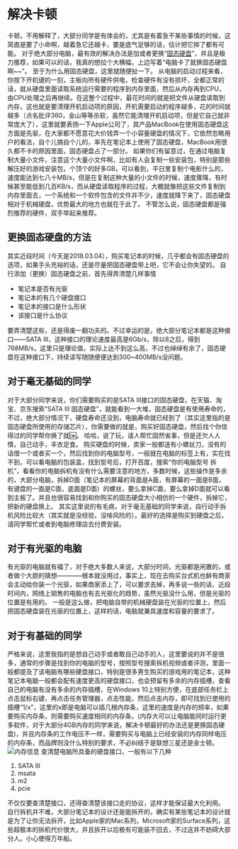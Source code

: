 # 解决卡顿

卡顿，不用解释了，大部分同学是有体会的，尤其是有着急干某些事情的时候，这简直是要了小命啊，越着急它还越卡，要是底气足够的话，估计把它摔了都有可能。
对于绝大部分电脑，最有效的解决办法是加或者更换“[固态硬盘](https://baike.baidu.com/item/固态硬盘/453510?fr=aladdin)”，并且是极力推荐，如果可以的话，我真的想拉个大横幅，上边写着“电脑卡了就换固态硬盘啊~~”。
至于为什么用固态硬盘，这里就随便扯一下。
从电脑的启动过程来看，你按下开机键的一刻，主板向所有硬件供电，检查硬件有没有损坏，全都正常的话，就从硬盘里面读取系统运行需要的程序到内存里面，然后从内存再到CPU，由CPU处理之后再继续。在这整个过程中，最花时间的就是把文件从硬盘读取到内存，这也就是要清理开机启动项的原因，开机需要启动的程序越多，花的时间就越多（点名批评360，金山等等杀软，虽然它能清理开机启动项，但是它自己就非常庞大了），这里就要表扬一下Apple公司了，其产品MacBook在使用固态硬盘这方面是先驱，在大家都不愿意花大价钱弄一个小容量硬盘的情况下，它依然忽略用户的看法，自个儿搞自个儿的，率先在笔记本上使用了固态硬盘，MacBook用很久都不卡的原因里面，固态硬盘占了一部分。
如果你们有留意过，在通过电脑复制大量小文件，注意这个大量小文件啊，比如有人会复制一些安装包，特别是那些解压好的游戏安装包，个顶个的好多GB，可以看到，平日里复制个电影什么的，速度能达到七八十MB/s，但是在复制这种大量的小文件的时候，速度骤降，有时候甚至能低到几百KB/s，而从硬盘读取程序的过程，大概就像把这些文件复制到内存里面去，一个系统和一个软件包含的文件并不少，速度就降下来了，固态硬盘相对于机械硬盘，优势最大的地方也就在于此了。
不管怎么说，固态硬盘都是强烈推荐的硬件，双手举起来推荐。

## 更换固态硬盘的方法

其实近段时间（今天是2018.03.04），购买笔记本的时候，几乎都会有固态硬盘的选项，如果手头充裕的话，还是尽量把固态硬盘带上吧，它不会让你失望的。
自行添加（更换）固态硬盘之前，首先得弄清楚几样事情

- 笔记本是否有光驱
- 笔记本的有几个硬盘接口
- 笔记本的接口是什么形状
- 该接口是什么协议

要弄清楚这些，还是得废一翻功夫的。不过幸运的是，绝大部分笔记本都是这种接口——SATA Ⅲ，这种接口的理论速度最高是6Gb/s，除以8之后，得到768MB/s，这里只是理论值，实际上达不到这么高，不过也绰绰有余了，固态硬盘在这种接口下，持续读写随随便便达到300~400MB/s没问题。

## 对于毫无基础的同学

对于大部分同学来说，你们需要购买的是SATA Ⅲ接口的固态硬盘，在天猫、淘宝、京东搜索“SATA Ⅲ 固态硬盘”，就能看到一大堆，固态硬盘是有使用寿命的，不过，绝大部分情况下，硬盘寿命还没到，电脑寿命就已经到了（其实这里指的是固态硬盘所使用的存储芯片），你需要做的就是，购买好固态硬盘，然后找个你信得过的同学帮你换了就🆗。
哈哈，说了玩，请人帮忙固然省事，但是还欠人人情，自己动手，丰衣足食。
购买硬盘的时候，卖家一般都送有小螺丝刀，没有的话借一个或者买一个，然后找到你的电脑型号，一般就在电脑的标签上有，实在找不到，可以看电脑的包装盒，找到型号后，打开百度，搜索“你的电脑型号 拆机”，看看你的电脑拆机有没有什么需要注意的地方，多数时候，这些操作是多余的，大部分电脑，拆掉D面（笔记本的屏幕的背面是A面，有屏幕的一面是B面，有键盘的一面是C面，底面是D面）的螺丝，要么拿掉C面，要么拿掉D面就可以看到主板了。并且也很容易找到和你购买的固态硬盘大小相仿的一个硬件，拆掉它，把新的硬盘换上。
其实这里说的有毛病，对于毫无基础的同学来说，自行动手拆机风险比较大（其实就是没经验，没啥风险的）。最好的选择是购买到硬盘之后，请同学帮忙或者到电脑修理店去付费安装。

## 对于有光驱的电脑

有光驱的电脑就有福了，对于绝大多数人来说，大部分时间，光驱都是闲置的，或者做个大胆的猜想————根本就没用过，事实上，现在去购买台式机也鲜有商家会主动给你装一个光驱，如果商家添上了，可以要求去掉，再多说一些的话，近段时间内，网络上销售的电脑也有去光驱化的趋势，虽然光驱没什么用，但是光驱的位置是有用的。
一般是这么做，把电脑自带的机械硬盘装在光驱的位置上，然后把固态硬盘装在光驱的位置上，这样的话，电脑就兼具速度和容量的要求了。

## 对于有基础的同学

严格来说，这里我指的是想自己动手或者敢自己动手的人，这里要说的并不是很多，通常的步骤是找到你的电脑的型号，按照型号搜索拆机视频或者评测，里面一般都提及了该电脑有哪些硬盘接口，特别是很多男生购买的游戏用的笔记本，这种笔记本电脑一般都会配有速度更高的硬盘接口，也会预留有多余的内存插槽，查看自己的电脑有没有多余的内存插槽，在Windows 10上特别方便，在底部任务栏上点击鼠标右键，再点击任务管理器，点击性能，然后点击内存，即可找到已使用的插槽“1/x”，这里的x即是电脑可以插几根内存条，这里的速度是内存的频率，如果要购买内存条，则需要购买速度相同的内存条，(内存大可以让电脑能同时运行更多软件，对于大部分4GB内存的同学来说，解决卡顿最好的办法还是更换固态硬盘)，并且内存条的工作电压不一样，需要购买与电脑上已经安装的内存同样电压的内存条，而品牌则没什么特别的要求，不必纠结于是联想三星还是金士顿。
![内存信息](4/2/内存.jpg)
查清楚电脑所具备的硬盘接口，一般有以下几种

1. SATA Ⅲ
2. msata
3. m2
4. pcie

不仅仅要查清楚接口，还得查清楚该接口走的协议，这样才能保证最大化利用。
自行拆机并不难，大部分笔记本的设计还是能拆开的，确实有某些笔记本的设计就是为了让你无法拆开，比如Apple家的Mac系列，Microsoft家的Surface系列，这些超极本的拆机代价很大，并且拆开以后极有可能装不回去，不过这并不妨碍大部分人。小心使得万年船。